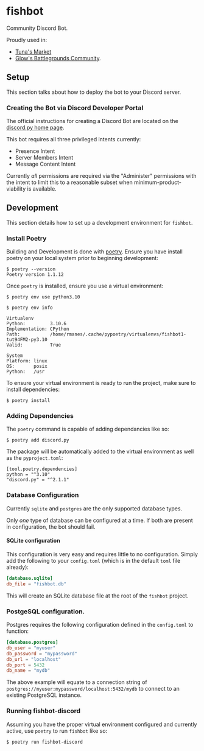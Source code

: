 # fishbot
Community Discord Bot.

Proudly used in:
- [Tuna's Market](https://discord.gg/Hh5HcSJENc)
- [Glow's Battlegrounds Community](https://discord.gg/glows).

## Setup
This section talks about how to deploy the bot to your Discord server.

### Creating the Bot via Discord Developer Portal
The official instructions for creating a Discord Bot are located on the [discord.py home page](https://discordpy.readthedocs.io/en/stable/discord.html).

This bot requires all three privileged intents currently:
- Presence Intent
- Server Members Intent
- Message Content Intent

Currently *all* permissions are required via the "Administer" permissions with the intent to limit this to a reasonable subset when minimum-product-viability is available.

## Development
This section details how to set up a development environment for `fishbot`.

### Install Poetry
Building and Development is done with [poetry](https://python-poetry.org/docs/).  Ensure you have install poetry on your local system prior to beginning development:
```shell
$ poetry --version
Poetry version 1.1.12
```

Once `poetry` is installed, ensure you use a virtual environment:
```shell
$ poetry env use python3.10

$ poetry env info

Virtualenv
Python:         3.10.6
Implementation: CPython
Path:           /home/rmanes/.cache/pypoetry/virtualenvs/fishbot1-tut94FM2-py3.10
Valid:          True

System
Platform: linux
OS:       posix
Python:   /usr
```

To ensure your virtual environment is ready to run the project, make sure to install dependencies:
```shell
$ poetry install
```

### Adding Dependencies
The `poetry` command is capable of adding dependancies like so:
```shell
$ poetry add discord.py
```

The package will be automatically added to the virtual environment as well as the `pyproject.toml`:
```shell
[tool.poetry.dependencies]
python = "^3.10"
"discord.py" = "^2.1.1"
```

### Database Configuration
Currently `sqlite` and `postgres` are the only supported database types.

Only *one* type of database can be configured at a time.  If both are present in configuration, the bot should fail.

#### SQLite configuration
This configuration is very easy and requires little to no configuration.  Simply add the following to your `config.toml` (which is in the default `toml` file already):
```toml
[database.sqlite]
db_file = "fishbot.db"
```

This will create an SQLite database file at the root of the `fishbot` project.

### PostgeSQL configuration.
Postgres requires the following configuration defined in the `config.toml` to function:
```toml
[database.postgres]
db_user = "myuser"
db_password = "mypassword"
db_url = "localhost"
db_port = 5432
db_name = "mydb"
```

The above example will equate to a connection string of `postgres://myuser:mypassword/localhost:5432/mydb` to connect to an existing PostgreSQL instance.

### Running fishbot-discord
Assuming you have the proper virtual environment configured and currently active, use `poetry` to run `fishbot` like so:
```shell
$ poetry run fishbot-discord
```
